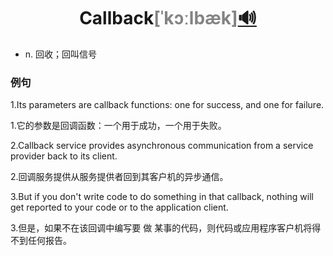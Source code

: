 <!--这个地方是标题，分别填写单词(首字母大写)、音标(复制README.md文档的音标)、音频链接(复制README.md文档的链接)，如果还是不会请参考第一个单词Access的详情(Detailed/Access.md)-->
# <center>**Callback**<font color="#848484">[ˈkɔːlbæk]</font>[🔊](http://dict.youdao.com/dictvoice?audio=Callback&type=0)</center>

<!--词性及解释()-->
- n. 回收；回叫信号

<!--词性及解释-->
### 例句

1.Its parameters are callback functions: one for success, and one for failure. 

1.它的参数是回调函数：一个用于成功，一个用于失败。

2.Callback service provides asynchronous communication from a service provider back to its client. 

2.回调服务提供从服务提供者回到其客户机的异步通信。

3.But if you don't write code to do something in that callback, nothing will get reported to your code or to the application client. 

3.但是，如果不在该回调中编写要 做 某事的代码，则代码或应用程序客户机将得不到任何报告。